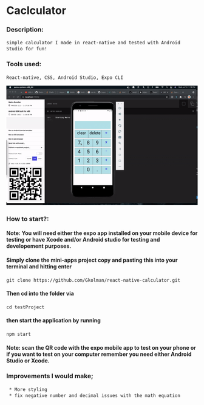 # Caclculator
### Description:
    simple calculator I made in react-native and tested with Android Studio for fun!

### Tools used:
    React-native, CSS, Android Studio, Expo CLI

  ![](/images/calculator.gif)

### How to start?:

#### Note: You will need either the expo app installed on your mobile device for testing or have Xcode and/or Android studio for testing and developement purposes.


####  Simply clone the mini-apps project copy and pasting this into your terminal and hitting enter
    git clone https://github.com/Gkolman/react-native-calculator.git

#### Then cd into the folder via
    cd testProject

#### then start the application by running
    npm start

#### Note: scan the QR code with the expo mobile app to test on your phone or if you want to test on your computer remember you need either Android Studio or Xcode.

 ### Improvements I would make;
     * More styling
     * fix negative number and decimal issues with the math equation
